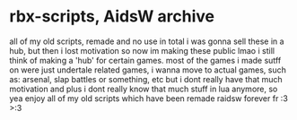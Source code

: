 # rbx-scripts, AidsW archive
all of my old scripts, remade and no use in total i was gonna sell these in a hub, but then i lost motivation so now im making these public lmao
i still think of making a 'hub' for certain games. most of the games i made sutff on were just undertale related games,
i wanna move to actual games, such as:
arsenal,
slap battles or something,
etc
but i dont really have that much motivation and plus i dont really know that much stuff in lua anymore, so yea
enjoy all of my old scripts which have been remade
raidsw forever fr
:3 >:3
